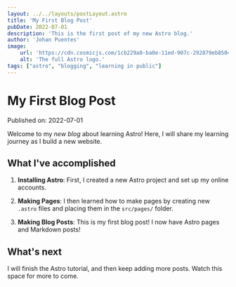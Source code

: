 ```yaml
---
layout: ../../layouts/postLayout.astro
title: 'My First Blog Post'
pubDate: 2022-07-01
description: 'This is the first post of my new Astro blog.'
author: 'Johan Puentes'
image:
    url: 'https://cdn.cosmicjs.com/1cb229a0-ba0e-11ed-907c-292879eb8504-astro.png'
    alt: 'The full Astro logo.'
tags: ["astro", "blogging", "learning in public"]
---
```

# My First Blog Post

Published on: 2022-07-01

Welcome to my _new blog_ about learning Astro! Here, I will share my learning journey as I build a new website.

## What I've accomplished

1. **Installing Astro**: First, I created a new Astro project and set up my online accounts.

2. **Making Pages**: I then learned how to make pages by creating new `.astro` files and placing them in the `src/pages/` folder.

3. **Making Blog Posts**: This is my first blog post! I now have Astro pages and Markdown posts!

## What's next

I will finish the Astro tutorial, and then keep adding more posts. Watch this space for more to come.